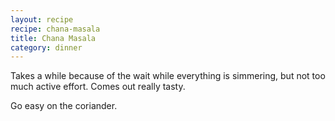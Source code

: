 ```yaml
---
layout: recipe
recipe: chana-masala
title: Chana Masala
category: dinner
---
```


Takes a while because of the wait while everything is simmering, but
not too much active effort. Comes out really tasty.

Go easy on the coriander.
